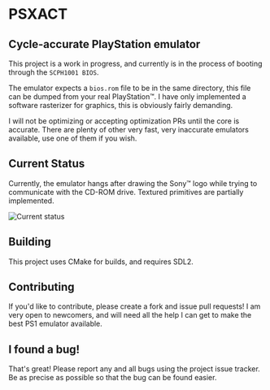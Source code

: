 # PSXACT
## Cycle-accurate PlayStation emulator

This project is a work in progress, and currently is in the process of booting
through the `SCPH1001 BIOS`.

The emulator expects a `bios.rom` file to be in the same directory, this file
can be dumped from your real PlayStation&trade;. I have only implemented a
software rasterizer for graphics, this is obviously fairly demanding.

I will not be optimizing or accepting optimization PRs until the core is
accurate. There are plenty of other very fast, very inaccurate emulators
available, use one of them if you wish.

## Current Status

Currently, the emulator hangs after drawing the Sony&trade; logo while trying
to communicate with the CD-ROM drive. Textured primitives are partially
implemented.

![Current status](images/current.png)

## Building

This project uses CMake for builds, and requires SDL2.

## Contributing

If you'd like to contribute, please create a fork and issue pull requests! I am
very open to newcomers, and will need all the help I can get to make the best
PS1 emulator available.

## I found a bug!

That's great! Please report any and all bugs using the project issue
tracker. Be as precise as possible so that the bug can be found easier.
